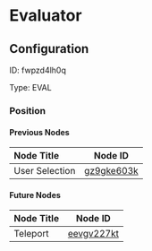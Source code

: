 # Evaluator
## Configuration
ID:  fwpzd4lh0q

Type: EVAL 








### Position

#### Previous Nodes
| Node Title | Node ID |
| :------------- | ------------ |
| User Selection | [gz9gke603k](./gz9gke603k.md) | 
 
 #### Future Nodes
| Node Title | Node ID |
| :------------- | ------------ |
| Teleport |[eevgv227kt](./eevgv227kt.md) | 
